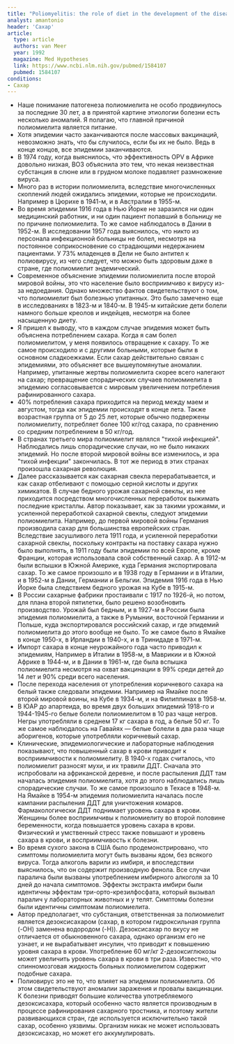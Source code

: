 ```yaml
---
title: "Poliomyelitis: the role of diet in the development of the disease"
analyst: amantonio
header: 'Сахар'
article:
  type: article
  authors: van Meer
  year: 1992
  magazine: Med Hypotheses
  link: https://www.ncbi.nlm.nih.gov/pubmed/1584107
  pubmed: 1584107
conditions:
- Сахар
---
```


- Наше понимание патогенеза полиомиелита не особо продвинулось за последние 30 лет, а в принятой картине этиологии болезни есть несколько аномалий. Я полагаю, что главной причиной полиомиелита является питание.
- Хотя эпидемии часто заканчиваются после массовых вакцинаций, невозможно знать, что бы случилось, если бы их не было. Ведь в конце концов, все эпидемии заканчиваются.
- В 1974 году, когда выяснилось, что эффективность OPV в Африке довольно низкая, ВОЗ объяснила это тем, что некая неизвестная субстанция в слюне или в грудном молоке подавляет размножение вируса.
- Много раз в истории полиомиелита, вследствие многочисленных скоплений людей ожидались эпидемии, которые не происходили. Например в Цюрихе в 1941-м, и в Австралии в 1955-м.
- Во время эпидемии 1916 года в Нью Йорке не заразился ни один медицинский работник, и ни один пациент попавший в больницу не по причине полиомиелита. То же самое наблюдалось в Дании в 1952-м. В исследовании 1957 года выяснилось, что никто из персонала инфекционной больницы не болел, несмотря на постоянное соприкосновение со страдающими недержанием пациентами. У 73% младенцев в Дели не было антител к полиовирусу, из чего следует, что можно быть здоровым даже в стране, где полиомиелит эндемический.
- Современное объяснение эпидемии полиомиелита после второй мировой войны, это что население было восприимчиво к вирусу из-за недоедания. Однако множество фактов свидетельствуют о том, что полиомиелит был болезнью упитанных. Это было замечено еще в исследованиях в 1823-м и 1840-м. В 1945-м китайские дети болели намного больше креолов и индейцев, несмотря на более насыщенную диету.
- Я пришел к выводу, что в каждом случае эпидемия может быть объяснена потреблением сахара. Когда я сам болел полиомиелитом, у меня появилось отвращение к сахару. То же самое происходило и с другими больными, которые были в основном сладкоежками. Если сахар действительно связан с эпидемиями, это объясняет все вышеупомянутые аномалии. Например, упитанные жертвы полиомиелита скорее всего налегают на сахар; превращение спорадических случаев полиомиелита в эпидемию согласовывается с мировым увеличением потребления рафинированного сахара.
- 40% потребления сахара приходится на период между маем и августом, тогда как эпидемии происходят в конце лета. Также возрастная группа от 5 до 25 лет, которые обычно подвержены полиомиелиту, потребляет более 100 кг/год сахара, по сравнению со средним потреблением в 50 кг/год.
- В странах третьего мира полиомиелит являлся "тихой инфекцией". Наблюдались лишь спорадические случаи, но не было никаких эпидемий. Но после второй мировой войны все изменилось, и эра "тихой инфекции" закончилась. В тот же период в этих странах произошла сахарная революция.
- Далее рассказывается как сахарная свекла перерабатывается, и как сахар отбеливают с помощью серной кислоты и других химикатов. В случае бедного урожая сахарной свеклы, из нее приходится посредством многочисленных переработок выжимать последние кристаллы. Автор показывает, как за такими урожаями, и усиленной переработкой сахарной свеклы, следуют эпидемии полиомиелита. Например, до первой мировой войны Германия производила сахар для большинства европейских стран. Вследствие засушливого лета 1911 года, и усиленной переработки сахарной свеклы, поскольку контракты на поставку сахара нужно было выполнять, в 1911 году были эпидемии по всей Европе, кроме Франции, которая использовала свой собственный сахар. А в 1912-м были вспышки в Южной Америке, куда Германия экспортировала сахар.
То же самое произошло и в 1938 году в Германии и в Италии, и в 1952-м в Дании, Германии и Бельгии. Эпидемия 1916 года в Нью Йорке была следствием бедного урожая на Кубе в 1915-м.
- В России сахарные фабрики простаивали с 1917 по 1926-й, но потом, для плана второй пятилетки, было решено возобновить производство. Урожай был бедным, и в 1927-м в России была эпидемия полиомиелита, а также в Румынии, восточной Германии и Польше, куда экспортировался российский сахар, и где эпидемий полиомиелита до этого вообще не было. То же самое было в Ямайке в конце 1950-х, в Ирландии в 1940-х, и в Тринидаде в 1971-м.
- Импорт сахара в конце неурожайного года часто приводил к эпидемиям, Например в Италии в 1958-м, в Маврикии и в Южной Африке в 1944-м, и в Дании в 1961-м, где была вспышка полиомиелита несмотря на охват вакцинации в 99% среди детей до 14 лет и 90% среди всего населения.
- После перехода населения от употребления коричневого сахара на белый также следовали эпидемии. Например на Ямайке после второй мировой воины, на Кубе в 1934-м, и на Филиппинах в 1958-м.
- В ЮАР до апартеида, во время двух больших эпидемий 1918-го и 1944-1945-го белые болели полиомиелитом в 10 раз чаще негров. Негры употребляли в среднем 17 кг сахара в год, а белые 50 кг. То же самое наблюдалось на Гавайях — белые болели в два раза чаще аборигенов, которые употребляли коричневый сахар.
- Клинические, эпидемиологические и лабораторные наблюдения показывают, что повышенный сахар в крови приводит к восприимчивости к полиомиелиту. В 1940-х годах считалось, что полиомиелит разносят мухи, и их травили ДДТ. Сначала это испробовали на африканской деревне, и после распыления ДДТ там началась эпидемия полиомиелита, хотя до этого наблюдались лишь спорадические случаи. То же самое произошло в Техасе в 1948-м. На Ямайке в 1954-м эпидемия полиомиелита началась после кампании распыления ДДТ для уничтожения комаров. Фармакологически ДДТ поднимает уровень сахара в крови. Женщины более восприимчивы к полиомиелиту во второй половине беременности, когда повышается уровень сахара в крови. Физический и умственный стресс также повышают и уровень сахара в крови, и восприимчивость к болезни.
- Во время сухого закона в США было продемонстрировано, что симптомы полиомиелита могут быть вызваны ядом, без всякого вируса. Тогда алкоголь варили из имбиря, и впоследствии выяснилось, что он содержит производную фенола. Все случаи паралича были вызваны употреблением имбирного алкоголя за 10 дней до начала симптомов. Эффекты экстракта имбири были идентичны эффектам три-орто-крезилфосфата, который вызывал паралич у лабораторных животных и у телят. Симптомы болезни были идентичны симптомам полиомиелита.
- Автор предполагает, что субстанция, ответственная за полиомиелит является дезоксисахаром (сахар, в котором гидроксильная группа (-OH) заменена водородом (-H)). Дезоксисахар по вкусу не отличается от обыкновенного сахара, однако организм его не узнает, и не вырабатывает инсулин, что приводит к повышению уровня сахара в крови. Употребление 60 мг/кг 2-дезоксиглюкозы может увеличить уровень сахара в крови в три раза. Известно, что спинномозговая жидкость больных полиомиелитом содержит подобные сахара.
- Полиовирус это не то, что влияет на эпидемии полиомиелита. Об этом свидетельствуют аномалии заражения и провалы вакцинации. К болезни приводят большие количества употребляемого дезоксисахара, который особенно часто является производным в процессе рафинирования сахарного тростника, и поэтому жители развивающихся стран, где используется исключительно такой сахар, особенно уязвимы. Организм никак не может использовать дезоксисахар, но может его аккумулировать.
